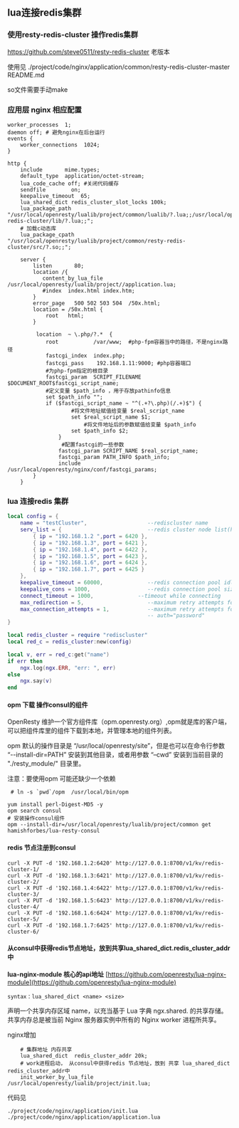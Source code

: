 
## lua连接redis集群

### 使用resty-redis-cluster  操作redis集群
https://github.com/steve0511/resty-redis-cluster 
老版本 

使用见 ./project/code/nginx/application/common/resty-redis-cluster-master
README.md

so文件需要手动make 


### 应用层 nginx 相应配置
```nginx 
worker_processes  1;
daemon off; # 避免nginx在后台运行
events {
    worker_connections  1024;
}

http {
    include       mime.types;
    default_type  application/octet-stream;
    lua_code_cache off; #关闭代码缓存
    sendfile        on;
    keepalive_timeout  65;
    lua_shared_dict redis_cluster_slot_locks 100k;
    lua_package_path "/usr/local/openresty/lualib/project/common/lualib/?.lua;;/usr/local/openresty/lualib/project/common/resty-redis-cluster/lib/?.lua;;";
    # 加载c动态库
    lua_package_cpath "/usr/local/openresty/lualib/project/common/resty-redis-cluster/src/?.so;;";

    server {
        listen       80;
        location /{
           content_by_lua_file /usr/local/openresty/lualib/project//application.lua;
           #index  index.html index.htm;
        }
        error_page   500 502 503 504  /50x.html;
        location = /50x.html {
            root   html;
        }

         location  ~ \.php/?.*  {
            root           /var/www;  #php-fpm容器当中的路径，不是nginx路径
            fastcgi_index  index.php;
            fastcgi_pass    192.168.1.11:9000; #php容器端口
            #为php-fpm指定的根目录
            fastcgi_param  SCRIPT_FILENAME  $DOCUMENT_ROOT$fastcgi_script_name;
            #定义变量 $path_info ，用于存放pathinfo信息
            set $path_info "";
            if ($fastcgi_script_name ~ "^(.+?\.php)(/.+)$") {
                    #将文件地址赋值给变量 $real_script_name
                    set $real_script_name $1;
                        #将文件地址后的参数赋值给变量 $path_info
                    set $path_info $2;
                }
                 #配置fastcgi的一些参数
                fastcgi_param SCRIPT_NAME $real_script_name;
                fastcgi_param PATH_INFO $path_info;
                include       /usr/local/openresty/nginx/conf/fastcgi_params;
        }
    }

```


### lua 连接redis 集群
```lua 
local config = {
    name = "testCluster",                   --rediscluster name
    serv_list = {                           --redis cluster node list(host and port),
        { ip = "192.168.1.2 ",port = 6420 },
        { ip = "192.168.1.3", port = 6421 },
        { ip = "192.168.1.4", port = 6422 },
        { ip = "192.168.1.5", port = 6423 },
        { ip = "192.168.1.6", port = 6424 },
        { ip = "192.168.1.7", port = 6425 }
    },
    keepalive_timeout = 60000,              --redis connection pool idle timeout
    keepalive_cons = 1000,                  --redis connection pool size
    connect_timeout = 1000,              --timeout while connecting
    max_redirection = 5,                    --maximum retry attempts for redirection
    max_connection_attempts = 1,            --maximum retry attempts for connection
                                            -- auth="password"
}

local redis_cluster = require "rediscluster"
local red_c = redis_cluster:new(config)

local v, err = red_c:get("name")
if err then
    ngx.log(ngx.ERR, "err: ", err)
else
    ngx.say(v)
end

```




####   opm 下载 操作consul的组件

OpenResty 维护一个官方组件库（opm.openresty.org）,opm就是库的客户端，可以把组件库里的组件下载到本地，并管理本地的组件列表。


opm 默认的操作目录是 “/usr/local/openresty/site”，但是也可以在命令行参数 “--install-dir=PATH” 安装到其他目录，或者用参数 “–cwd” 安装到当前目录的
"./resty_module/" 目录里。

注意：要使用opm 可能还缺少一个依赖 

```shell
 # ln -s `pwd`/opm  /usr/local/bin/opm

yum install perl-Digest-MD5 -y
opm search consul 
# 安装操作consul组件
opm --install-dir=/usr/local/openresty/lualib/project/common get  hamishforbes/lua-resty-consul

```



####  redis 节点注册到consul

```shell
curl -X PUT -d '192.168.1.2:6420' http://127.0.0.1:8700/v1/kv/redis-cluster-1/
curl -X PUT -d '192.168.1.3:6421' http://127.0.0.1:8700/v1/kv/redis-cluster-2/
curl -X PUT -d '192.168.1.4:6422' http://127.0.0.1:8700/v1/kv/redis-cluster-3/
curl -X PUT -d '192.168.1.5:6423' http://127.0.0.1:8700/v1/kv/redis-cluster-4/
curl -X PUT -d '192.168.1.6:6424' http://127.0.0.1:8700/v1/kv/redis-cluster-5/
curl -X PUT -d '192.168.1.7:6425' http://127.0.0.1:8700/v1/kv/redis-cluster-6/
```





 
 #### 从consul中获得redis节点地址，放到共享lua_shared_dict.redis_cluster_addr中


**lua-nginx-module 核心的api地址**
 [https://github.com/openresty/lua-nginx-module](https://github.com/openresty/lua-nginx-module)


 `syntax：lua_shared_dict <name> <size>`
 
 声明一个共享内存区域 name，以充当基于 Lua 字典 ngx.shared. 的共享存储。 
 共享内存总是被当前 Nginx 服务器实例中所有的 Nginx worker 进程所共享。
 
 
nginx增加

```nginx 
    # 集群地址 内存共享
    lua_shared_dict  redis_cluster_addr 20k;
    # work进程启动， 从consul中获得redis 节点地址，放到 共享 lua_shared_dict redis_cluster_addr中
    init_worker_by_lua_file /usr/local/openresty/lualib/project/init.lua;
```
代码见
```shell 
./project/code/nginx/application/init.lua
./project/code/nginx/application/application.lua
```
